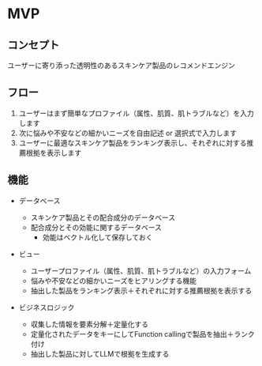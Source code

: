 # MVP
## コンセプト
ユーザーに寄り添った透明性のあるスキンケア製品のレコメンドエンジン

## フロー
1. ユーザーはまず簡単なプロファイル（属性、肌質、肌トラブルなど）を入力します
2. 次に悩みや不安などの細かいニーズを自由記述 or 選択式で入力します
3. ユーザーに最適なスキンケア製品をランキング表示し、それぞれに対する推薦根拠を表示します

## 機能

- データベース
  - スキンケア製品とその配合成分のデータベース
  - 配合成分とその効能に関するデータベース
    - 効能はベクトル化して保存しておく

- ビュー
  - ユーザープロファイル（属性、肌質、肌トラブルなど）の入力フォーム
  - 悩みや不安などの細かいニーズをヒアリングする機能
  - 抽出した製品をランキング表示＋それぞれに対する推薦根拠を表示する

- ビジネスロジック
  - 収集した情報を要素分解＋定量化する
  - 定量化されたデータをキーにしてFunction callingで製品を抽出＋ランク付け
  - 抽出した製品に対してLLMで根拠を生成する
